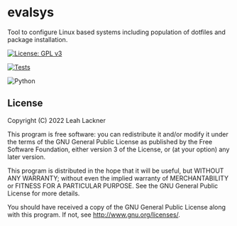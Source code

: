 # evalsys
Tool to configure Linux based systems including population of dotfiles and package installation.

[![License: GPL v3](https://img.shields.io/badge/License-GPLv3-blue.svg)](https://www.gnu.org/licenses/gpl-3.0)

[![Tests](https://github.com/evyli/evalsys/workflows/Tests/badge.svg)](https://github.com/evyli/evalsys/actions/workflows/python-app.yml)

![Python](https://img.shields.io/badge/python-3670A0?style=for-the-badge&logo=python&logoColor=ffdd54)

## License
Copyright (C)  2022 Leah Lackner

This program is free software: you can redistribute it and/or modify
it under the terms of the GNU General Public License as published by
the Free Software Foundation, either version 3 of the License, or
(at your option) any later version.

This program is distributed in the hope that it will be useful,
but WITHOUT ANY WARRANTY; without even the implied warranty of
MERCHANTABILITY or FITNESS FOR A PARTICULAR PURPOSE.  See the
GNU General Public License for more details.

You should have received a copy of the GNU General Public License
along with this program.  If not, see <http://www.gnu.org/licenses/>.